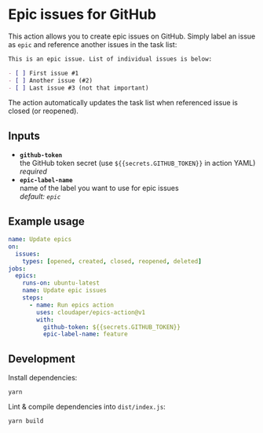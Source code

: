 # Epic issues for GitHub

This action allows you to create epic issues on GitHub. Simply label an issue as `epic` and reference another issues in the task list:

```markdown
This is an epic issue. List of individual issues is below:

- [ ] First issue #1
- [ ] Another issue (#2)
- [ ] Last issue #3 (not that important)
```

The action automatically updates the task list when referenced issue is closed (or reopened).

## Inputs

- **`github-token`**  
  the GitHub token secret (use `${{secrets.GITHUB_TOKEN}}` in action YAML)  
  _required_
- **`epic-label-name`**  
  name of the label you want to use for epic issues  
  _default: `epic`_

## Example usage

```yaml
name: Update epics
on:
  issues:
    types: [opened, created, closed, reopened, deleted]
jobs:
  epics:
    runs-on: ubuntu-latest
    name: Update epic issues
    steps:
      - name: Run epics action
        uses: cloudaper/epics-action@v1
        with:
          github-token: ${{secrets.GITHUB_TOKEN}}
          epic-label-name: feature
```

## Development

Install dependencies:

```shell
yarn
```

Lint & compile dependencies into `dist/index.js`:

```shell
yarn build
```
